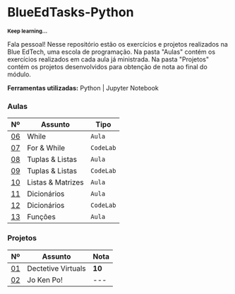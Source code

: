 # BlueEdTasks-Python

<sub>**Keep learning...**</sub>

Fala pessoal! Nesse repositório estão os exercícios e projetos realizados na Blue EdTech, uma escola de programação. Na pasta "Aulas" contém os exercícios realizados em cada aula já ministrada. Na pasta "Projetos" contém os projetos desenvolvidos para obtenção de nota ao final do módulo.

**Ferramentas utilizadas:** Python | Jupyter Notebook

### Aulas

| Nº    | Assunto                | Tipo     |
| ----  | -------                | ----     |
| [06](https://github.com/cmanfeed/BlueEdTasks-Python/blob/master/Aulas/aula_06.py) | While | `Aula` |
| [07](https://github.com/cmanfeed/BlueEdTasks-Python/blob/master/Aulas/aula_07.py) | For & While | `CodeLab` |
| [08](https://github.com/cmanfeed/BlueEdTasks-Python/blob/master/Aulas/aula_08.py) | Tuplas & Listas | `Aula` |
| [09](https://github.com/cmanfeed/BlueEdTasks-Python/blob/master/Aulas/aula_09.py) | Tuplas & Listas | `CodeLab` |
| [10](https://github.com/cmanfeed/BlueEdTasks-Python/blob/master/Aulas/aula_10.py) | Listas & Matrizes | `Aula`     |
| [11](https://github.com/cmanfeed/BlueEdTasks-Python/blob/master/Aulas/aula_11.py) | Dicionários | `Aula`     |
| [12](https://github.com/cmanfeed/BlueEdTasks-Python/blob/master/Aulas/aula_12.py) | Dicionários | `CodeLab`  |
| [13](https://github.com/cmanfeed/BlueEdTasks-Python/blob/master/Aulas/aula_13.py) | Funções | `Aula` |

### Projetos

| Nº   | Assunto                | Nota      |
| ---- | ---------              | ----      |
| [01](https://github.com/cmanfeed/BlueEdTasks-Python/blob/master/Projetos/projeto_01.ipynb) | Dectetive Virtuals  |  **10**  |
| [02](https://github.com/cmanfeed/BlueEdTasks-Python/blob/master/Projetos/projeto_02.py)    | Jo Ken Po! |  ---     |